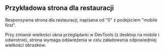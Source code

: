 ## Przykładowa strona dla restauracji

Responsywna strona dla restauracji, napisana od "0" z podejściem "mobile first".

Przy zmianie wielkości okna przeglądarki w DevTools (z desktop na mobile i odwrotnie), strona wymaga odświeżenia w celu załadowania odpowiedniej wielkości obrazków.
